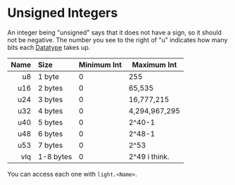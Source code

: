 # Unsigned Integers

An integer being "unsigned" says that it does not have a sign, so it should not be negative.
The number you see to the right of "u" indicates how many bits each [Datatype](../index.md) takes up.

| Name | Size      | Minimum Int    | Maximum Int   |
| ---: | :-------- | -------------- | ------------- |
| u8   | 1 byte    | 0              | 255           |
| u16  | 2 bytes   | 0              | 65,535        |
| u24  | 3 bytes   | 0              | 16,777,215    |
| u32  | 4 bytes   | 0              | 4,294,967,295 |
| u40  | 5 bytes   | 0              | 2^40-1        |
| u48  | 6 bytes   | 0              | 2^48-1        |
| u53  | 7 bytes   | 0              | 2^53          |
| vlq  | 1-8 bytes | 0              | 2^49 i think. |

You can access each one with `light.<Name>`.
